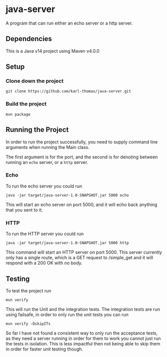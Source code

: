 # java-server

A program that can run either an echo server or a http server.

## Dependencies

This is a Java v14 project using Maven v4.0.0

## Setup

### Clone down the project

```shell
git clone https://github.com/karl-thomas/java-server.git
```

### Build the project

```shell
mvn package
```

## Running the Project

In order to run the project successfully, you need to supply command line arguments when running the Main class.

The first argument is for the port, and the second is for denoting between running an `echo` server, or a `http` server.

### Echo

To run the echo server you could run

```shell
java -jar target/java-server-1.0-SNAPSHOT.jar 5000 echo
```

This will start an echo server on port 5000, and it will echo back anything that you sent to it.

### HTTP

To run the HTTP server you could run

```shell
java -jar target/java-server-1.0-SNAPSHOT.jar 5000 http
```

This command will start an HTTP server on port 5000. This server currently only has a single route, which is a GET request to /simple_get and it will respond with a 200 OK with no body.

## Testing

To test the project run

```shell
mvn verify
```

This will run the Unit and the integration tests. The integration tests are run using failsafe, in order to only run the unit tests you can run

```shell
mvn verify -DskipITs
```

So far I have not found a consistent way to only run the acceptance tests, as they need a server running in order for them to work you cannot just run the tests in isolation. This is less impactful then not being able to skip them in order for faster unit testing though.

